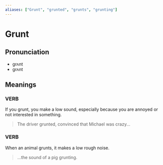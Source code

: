 ```yaml
---
aliases: ["Grunt", "grunted", "grunts", "grunting"]
---
```


# Grunt

## Pronunciation

- grʌnt
- ɡrʌnt

## Meanings

### VERB

If you grunt, you make a low sound, especially because you are annoyed or not interested in something.  

> The driver grunted, convinced that Michael was crazy...

### VERB

When an animal grunts, it makes a low rough noise.  

> ...the sound of a pig grunting.



## 


